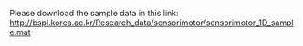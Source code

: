 Please download the sample data in this link: 
http://bspl.korea.ac.kr/Research_data/sensorimotor/sensorimotor_1D_sample.mat
